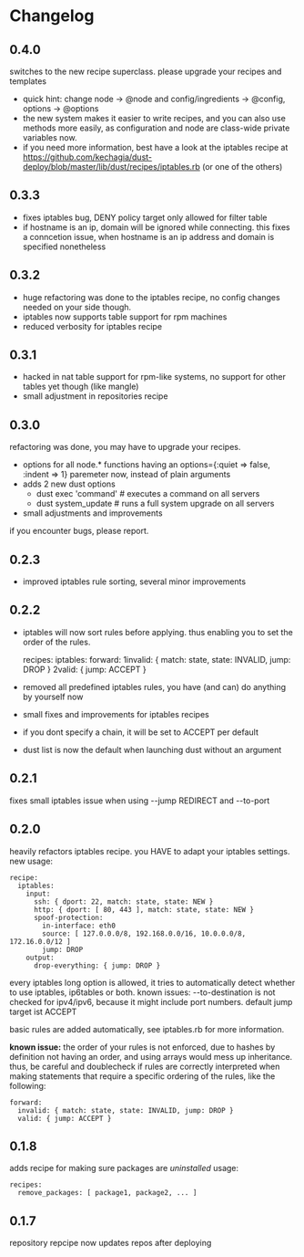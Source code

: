 Changelog
=============

0.4.0
------------

switches to the new recipe superclass. please upgrade your recipes and templates
-  quick hint: change node -> @node and config/ingredients -> @config, options -> @options
-  the new system makes it easier to write recipes, and you can also use methods more easily, as configuration and node are class-wide private variables now.
-  if you need more information, best have a look at the iptables recipe at https://github.com/kechagia/dust-deploy/blob/master/lib/dust/recipes/iptables.rb (or one of the others)


0.3.3
------------

-  fixes iptables bug, DENY policy target only allowed for filter table
-  if hostname is an ip, domain will be ignored while connecting.
   this fixes a conncetion issue, when hostname is an ip address and domain is specified nonetheless


0.3.2
------------

-  huge refactoring was done to the iptables recipe, no config changes needed on your side though.
-  iptables now supports table support for rpm machines
-  reduced verbosity for iptables recipe


0.3.1
------------

-  hacked in nat table support for rpm-like systems, no support for other tables yet though (like mangle)
-  small adjustment in repositories recipe


0.3.0
------------

refactoring was done, you may have to upgrade your recipes.
-  options for all node.* functions having an options={:quiet => false, :indent => 1} paremeter now, instead of plain arguments
-  adds 2 new dust options
   -  dust exec 'command'  # executes a command on all servers
   -  dust system_update   # runs a full system upgrade on all servers
-  small adjustments and improvements

if you encounter bugs, please report.


0.2.3
------------

-  improved iptables rule sorting, several minor improvements


0.2.2
------------

-  iptables will now sort rules before applying. thus enabling you to set the order of the rules.

    recipes:
      iptables:
        forward:
          1invalid: { match: state, state: INVALID, jump: DROP }
          2valid: { jump: ACCEPT }

-  removed all predefined iptables rules, you have (and can) do anything by yourself now
-  small fixes and improvements for iptables recipes
-  if you dont specify a chain, it will be set to ACCEPT per default
-  dust list is now the default when launching dust without an argument


0.2.1
------------

fixes small iptables issue when using --jump REDIRECT and --to-port


0.2.0
------------

heavily refactors iptables recipe. you HAVE to adapt your iptables settings. new usage:

    recipe:
      iptables:
        input:
          ssh: { dport: 22, match: state, state: NEW }
          http: { dport: [ 80, 443 ], match: state, state: NEW }
          spoof-protection: 
            in-interface: eth0
            source: [ 127.0.0.0/8, 192.168.0.0/16, 10.0.0.0/8, 172.16.0.0/12 ]
            jump: DROP
        output:
          drop-everything: { jump: DROP }

every iptables long option is allowed, it tries to automatically detect whether to use iptables, ip6tables or both.
known issues: --to-destination is not checked for ipv4/ipv6, because it might include port numbers.
default jump target ist ACCEPT

basic rules are added automatically, see iptables.rb for more information.

**known issue:** the order of your rules is not enforced, due to hashes by definition not having an order, and using arrays would mess up inheritance. thus, be careful and doublecheck if rules are correctly interpreted when making statements that require a specific ordering of the rules, like the following:

    forward:
      invalid: { match: state, state: INVALID, jump: DROP }
      valid: { jump: ACCEPT }


0.1.8
------------

adds recipe for making sure packages are _uninstalled_
usage:

    recipes:
      remove_packages: [ package1, package2, ... ]


0.1.7
------------

repository repcipe now updates repos after deploying
